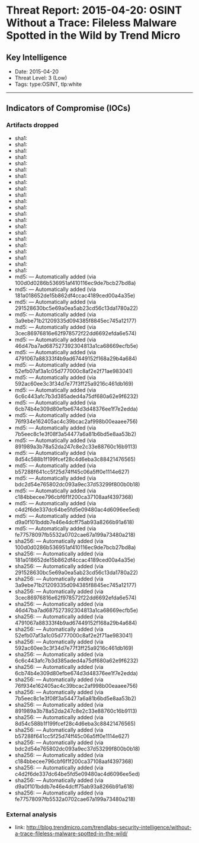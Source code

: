 # Threat Report: 2015-04-20: OSINT Without a Trace: Fileless Malware Spotted in the Wild by Trend Micro


## Key Intelligence
* Date: 2015-04-20
* Threat Level: 3 (Low)
* Tags: type:OSINT, tlp:white

---

## Indicators of Compromise (IOCs)
### Artifacts dropped
* sha1: <sha1>
* sha1: <sha1>
* sha1: <sha1>
* sha1: <sha1>
* sha1: <sha1>
* sha1: <sha1>
* sha1: <sha1>
* sha1: <sha1>
* sha1: <sha1>
* sha1: <sha1>
* sha1: <sha1>
* sha1: <sha1>
* sha1: <sha1>
* sha1: <sha1>
* sha1: <sha1>
* sha1: <sha1>
* sha1: <sha1>
* sha1: <sha1>
* sha1: <sha1>
* sha1: <sha1>
* sha1: <sha1>
* sha1: <sha1>
* md5: <md5> — Automatically added (via 100d0d0286b536951af410116ec9de7bcb27bd8a)
* md5: <md5> — Automatically added (via 181a018652de15b862df4ccac4189ced00a4a35e)
* md5: <md5> — Automatically added (via 291528630bc5e69a0ea5ab23cd56c13da1780a22)
* md5: <md5> — Automatically added (via 3a9ebe71b21209335d094385f8845ec745a12177)
* md5: <md5> — Automatically added (via 3cec86976816e62f978572f22dd6692efda6e574)
* md5: <md5> — Automatically added (via 46d47ba7ad687527392304813a1ca68669ecfb5e)
* md5: <md5> — Automatically added (via 4791067a88333f4b9ad67449152f168a29b4a684)
* md5: <md5> — Automatically added (via 52efb07af3a1c05d777000c8af2e2f71ae983041)
* md5: <md5> — Automatically added (via 592ac60ee3c3f34d7e77f3ff25a9216c461db169)
* md5: <md5> — Automatically added (via 6c6c443afc7b3d385aded4a75df680a62e9f6232)
* md5: <md5> — Automatically added (via 6cb74b4e309d80efbe674d3d48376ee1f7e2edda)
* md5: <md5> — Automatically added (via 76f934e162405ac4c39bcac2af998b00eaaee756)
* md5: <md5> — Automatically added (via 7b5eec8c1e3f08f3a54477a6a81b6bd5e8aa53b2)
* md5: <md5> — Automatically added (via 891989a3b78a52da247c8e2c33e88760c16b9113)
* md5: <md5> — Automatically added (via 8d54c588b1f199fcef28c4d6eba3c88421476565)
* md5: <md5> — Automatically added (via b57288f641cc5f25d74ff45c06a5ff0e1114e627)
* md5: <md5> — Automatically added (via bdc2d54e765802dc093a9ec37d53299f800b0b18)
* md5: <md5> — Automatically added (via c184bbecee796cbf6f1f200ca37108aaf4397368)
* md5: <md5> — Automatically added (via c4d2f6de337dc64be5fd5e09480ac4d6096ee5ed)
* md5: <md5> — Automatically added (via d9a0f101bddb7e46e4dcff75ab93a8266b91a618)
* md5: <md5> — Automatically added (via fe77578097fb5532a0702cae67a199a73480a218)
* sha256: <sha256> — Automatically added (via 100d0d0286b536951af410116ec9de7bcb27bd8a)
* sha256: <sha256> — Automatically added (via 181a018652de15b862df4ccac4189ced00a4a35e)
* sha256: <sha256> — Automatically added (via 291528630bc5e69a0ea5ab23cd56c13da1780a22)
* sha256: <sha256> — Automatically added (via 3a9ebe71b21209335d094385f8845ec745a12177)
* sha256: <sha256> — Automatically added (via 3cec86976816e62f978572f22dd6692efda6e574)
* sha256: <sha256> — Automatically added (via 46d47ba7ad687527392304813a1ca68669ecfb5e)
* sha256: <sha256> — Automatically added (via 4791067a88333f4b9ad67449152f168a29b4a684)
* sha256: <sha256> — Automatically added (via 52efb07af3a1c05d777000c8af2e2f71ae983041)
* sha256: <sha256> — Automatically added (via 592ac60ee3c3f34d7e77f3ff25a9216c461db169)
* sha256: <sha256> — Automatically added (via 6c6c443afc7b3d385aded4a75df680a62e9f6232)
* sha256: <sha256> — Automatically added (via 6cb74b4e309d80efbe674d3d48376ee1f7e2edda)
* sha256: <sha256> — Automatically added (via 76f934e162405ac4c39bcac2af998b00eaaee756)
* sha256: <sha256> — Automatically added (via 7b5eec8c1e3f08f3a54477a6a81b6bd5e8aa53b2)
* sha256: <sha256> — Automatically added (via 891989a3b78a52da247c8e2c33e88760c16b9113)
* sha256: <sha256> — Automatically added (via 8d54c588b1f199fcef28c4d6eba3c88421476565)
* sha256: <sha256> — Automatically added (via b57288f641cc5f25d74ff45c06a5ff0e1114e627)
* sha256: <sha256> — Automatically added (via bdc2d54e765802dc093a9ec37d53299f800b0b18)
* sha256: <sha256> — Automatically added (via c184bbecee796cbf6f1f200ca37108aaf4397368)
* sha256: <sha256> — Automatically added (via c4d2f6de337dc64be5fd5e09480ac4d6096ee5ed)
* sha256: <sha256> — Automatically added (via d9a0f101bddb7e46e4dcff75ab93a8266b91a618)
* sha256: <sha256> — Automatically added (via fe77578097fb5532a0702cae67a199a73480a218)

### External analysis
* link: http://blog.trendmicro.com/trendlabs-security-intelligence/without-a-trace-fileless-malware-spotted-in-the-wild/
